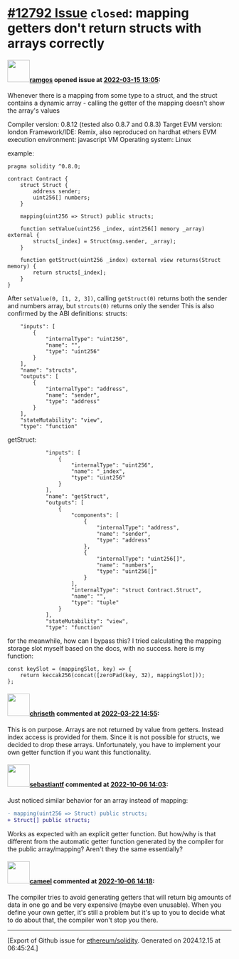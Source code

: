 # [\#12792 Issue](https://github.com/ethereum/solidity/issues/12792) `closed`: mapping getters don't return structs with arrays correctly

#### <img src="https://avatars.githubusercontent.com/u/70999332?v=4" width="50">[ramgos](https://github.com/ramgos) opened issue at [2022-03-15 13:05](https://github.com/ethereum/solidity/issues/12792):

Whenever there is a mapping from some type to a struct, and the struct contains a dynamic array - calling the getter of the mapping doesn't show the array's values

Compiler version: 0.8.12 (tested also 0.8.7 and 0.8.3)
Target EVM version: london
Framework/IDE: Remix, also reproduced on hardhat ethers
EVM execution environment: javascript VM
Operating system: Linux

example:

```solidity
pragma solidity ^0.8.0;

contract Contract {
    struct Struct {
        address sender;
        uint256[] numbers;
    }

    mapping(uint256 => Struct) public structs;

    function setValue(uint256 _index, uint256[] memory _array) external {
        structs[_index] = Struct(msg.sender, _array);
    }

    function getStruct(uint256 _index) external view returns(Struct memory) {
        return structs[_index];
    }
}
```
After `setValue(0, [1, 2, 3])`, calling `getStruct(0)` returns both the sender and numbers array, but `strcuts(0)` returns only the sender
This is also confirmed by the ABI definitions:
structs:
```
	"inputs": [
		{
			"internalType": "uint256",
			"name": "",
			"type": "uint256"
		}
	],
	"name": "structs",
	"outputs": [
		{
			"internalType": "address",
			"name": "sender",
			"type": "address"
		}
	],
	"stateMutability": "view",
	"type": "function"
```

getStruct:
```
			"inputs": [
				{
					"internalType": "uint256",
					"name": "_index",
					"type": "uint256"
				}
			],
			"name": "getStruct",
			"outputs": [
				{
					"components": [
						{
							"internalType": "address",
							"name": "sender",
							"type": "address"
						},
						{
							"internalType": "uint256[]",
							"name": "numbers",
							"type": "uint256[]"
						}
					],
					"internalType": "struct Contract.Struct",
					"name": "",
					"type": "tuple"
				}
			],
			"stateMutability": "view",
			"type": "function"
```

for the meanwhile, how can I bypass this? I tried calculating the mapping storage slot myself based on the docs, with no success. here is my function:
```
const keySlot = (mappingSlot, key) => {
    return keccak256(concat([zeroPad(key, 32), mappingSlot]));
};
```

#### <img src="https://avatars.githubusercontent.com/u/9073706?v=4" width="50">[chriseth](https://github.com/chriseth) commented at [2022-03-22 14:55](https://github.com/ethereum/solidity/issues/12792#issuecomment-1075286538):

This is on purpose. Arrays are not returned by value from getters. Instead index access is provided for them. Since it is not possible for structs, we decided to drop these arrays. Unfortunately, you have to implement your own getter function if you want this functionality.

#### <img src="https://avatars.githubusercontent.com/u/36922376?u=46f1cb517c57bc0b2bab3ec28f1960ef18f44a6f&v=4" width="50">[sebastiantf](https://github.com/sebastiantf) commented at [2022-10-06 14:03](https://github.com/ethereum/solidity/issues/12792#issuecomment-1270111208):

Just noticed similar behavior for an array instead of mapping:
```diff
- mapping(uint256 => Struct) public structs;
+ Struct[] public structs;
```
Works as expected with an explicit getter function. But how/why is that different from the automatic getter function generated by the compiler for the public array/mapping? Aren't they the same essentially?

#### <img src="https://avatars.githubusercontent.com/u/137030?v=4" width="50">[cameel](https://github.com/cameel) commented at [2022-10-06 14:18](https://github.com/ethereum/solidity/issues/12792#issuecomment-1270138411):

The compiler tries to avoid generating getters that will return big amounts of data in one go and be very expensive (maybe even unusable). When you define your own getter, it's still a problem but it's up to you to decide what to do about that, the compiler won't stop you there.


-------------------------------------------------------------------------------



[Export of Github issue for [ethereum/solidity](https://github.com/ethereum/solidity). Generated on 2024.12.15 at 06:45:24.]
